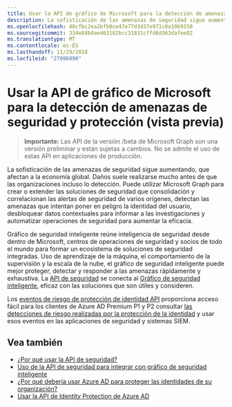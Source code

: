 ```yaml
---
title: Usar la API de gráfico de Microsoft para la detección de amenazas de seguridad y protección (vista previa)
description: La sofisticación de las amenazas de seguridad sigue aumentando, que afectan a la economía global. Daños suele realizarse mucho antes de que las organizaciones incluso lo detección. Puede utilizar Microsoft Graph para crear o extender las soluciones de seguridad que consolidación y correlacionan las alertas de seguridad de varios orígenes, detectan las amenazas que intentan poner en peligro la identidad del usuario, desbloquear datos contextuales para informar a las investigaciones y automatizar operaciones de seguridad para aumentar la eficacia.
ms.openlocfilehash: 48cfbc2ea2bfb0ce47e77d3d37e971c0a19b9158
ms.sourcegitcommit: 334e84b4aed63162bcc31831cffd6d363dafee02
ms.translationtype: MT
ms.contentlocale: es-ES
ms.lasthandoff: 11/29/2018
ms.locfileid: "27086890"
---
```

# <a name="use-the-microsoft-graph-api-for-security-threat-detection-and-protection-preview"></a>Usar la API de gráfico de Microsoft para la detección de amenazas de seguridad y protección (vista previa)

> **Importante:** Las API de la versión /beta de Microsoft Graph son una versión preliminar y están sujetas a cambios. No se admite el uso de estas API en aplicaciones de producción.

La sofisticación de las amenazas de seguridad sigue aumentando, que afectan a la economía global. Daños suele realizarse mucho antes de que las organizaciones incluso lo detección. Puede utilizar Microsoft Graph para crear o extender las soluciones de seguridad que consolidación y correlacionan las alertas de seguridad de varios orígenes, detectan las amenazas que intentan poner en peligro la identidad del usuario, desbloquear datos contextuales para informar a las investigaciones y automatizar operaciones de seguridad para aumentar la eficacia.

Gráfico de seguridad inteligente reúne inteligencia de seguridad desde dentro de Microsoft, centros de operaciones de seguridad y socios de todo el mundo para formar un ecosistema de soluciones de seguridad integradas. Uso de aprendizaje de la máquina, el comportamiento de la supervisión y la escala de la nube, el gráfico de seguridad inteligente puede mejor proteger, detectar y responder a las amenazas rápidamente y exhaustiva. La [API de seguridad](security-api-overview.md) se conecta al [Gráfico de seguridad inteligente](https://www.microsoft.com/en-us/security/intelligence-security-api), eficaz con las soluciones que son útiles y consideren.

Los [eventos de riesgo de protección de identidad API](identityprotection-root.md) proporciona acceso fácil para los clientes de Azure AD Premium P1 y P2 consultar [las detecciones de riesgo realizadas por la protección de la identidad](https://docs.microsoft.com/en-us/azure/active-directory/active-directory-identityprotection-graph-getting-started) y usar esos eventos en las aplicaciones de seguridad y sistemas SIEM.

## <a name="see-also"></a>Vea también

- [¿Por qué usar la API de seguridad?](/graph/security-concept-overview#why-use-the-security-api-and-connect-with-microsoft-intelligent-security-graph)
- [Uso de la API de seguridad para integrar con gráfico de seguridad inteligente](security-api-overview.md)
- [¿Por qué debería usar Azure AD para proteger las identidades de su organización?](/graph/security-concept-overview#why-use-azure-ad-to-protect-identities-in-your-organization)
- [Usar la API de Identity Protection de Azure AD](identityprotection-root.md)
